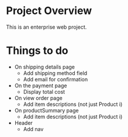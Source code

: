 # Project Overview
This is an enterprise web project.

# Things to do
- On shipping details page
  - Add shipping method field
  - Add email for confirmation
- On the payment page
  - Display total cost
- On view order page
  - Add item descriptions (not just Product i)
- On productSummary page
  - Add item descriptions (not just Product i)
- Header
  - Add nav
